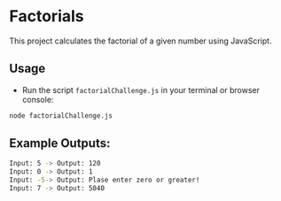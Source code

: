 # Factorials

This project calculates the factorial of a given number using JavaScript.

## Usage

- Run the script `factorialChallenge.js` in your terminal or browser console:

```sh
node factorialChallenge.js
```

## Example Outputs:
```sh
Input: 5 -> Output: 120
Input: 0 -> Output: 1
Input: -5-> Output: Plase enter zero or greater!
Input: 7 -> Output: 5040
```